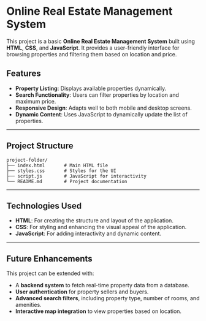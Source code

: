 # Online Real Estate Management System

This project is a basic **Online Real Estate Management System** built using **HTML**, **CSS**, and **JavaScript**. It provides a user-friendly interface for browsing properties and filtering them based on location and price.

## Features
- **Property Listing**: Displays available properties dynamically.
- **Search Functionality**: Users can filter properties by location and maximum price.
- **Responsive Design**: Adapts well to both mobile and desktop screens.
- **Dynamic Content**: Uses JavaScript to dynamically update the list of properties.

---

## Project Structure

```
project-folder/
├── index.html       # Main HTML file
├── styles.css       # Styles for the UI
├── script.js        # JavaScript for interactivity
└── README.md        # Project documentation
```

---

## Technologies Used

- **HTML**: For creating the structure and layout of the application.
- **CSS**: For styling and enhancing the visual appeal of the application.
- **JavaScript**: For adding interactivity and dynamic content.

---

## Future Enhancements
This project can be extended with:
- A **backend system** to fetch real-time property data from a database.
- **User authentication** for property sellers and buyers.
- **Advanced search filters**, including property type, number of rooms, and amenities.
- **Interactive map integration** to view properties based on location.
